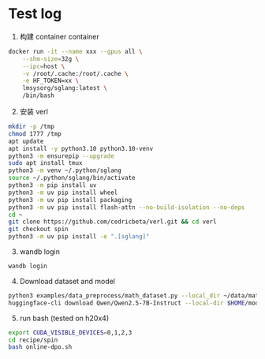 # Test log

1. 构建 container container

```bash
docker run -it --name xxx --gpus all \
    --shm-size=32g \
    --ipc=host \
    -v /root/.cache:/root/.cache \
    -e HF_TOKEN=xx \
    lmsysorg/sglang:latest \
    /bin/bash
```

2. 安装 verl

```bash
mkdir -p /tmp
chmod 1777 /tmp
apt update
apt install -y python3.10 python3.10-venv
python3 -m ensurepip --upgrade
sudo apt install tmux
python3 -m venv ~/.python/sglang
source ~/.python/sglang/bin/activate
python3 -m pip install uv
python3 -m uv pip install wheel
python3 -m uv pip install packaging
python3 -m uv pip install flash-attn --no-build-isolation --no-deps
cd ~
git clone https://github.com/cedricbeta/verl.git && cd verl
git checkout spin
python3 -m uv pip install -e ".[sglang]"
```

3. wandb login

```bash
wandb login
```

4. Download dataset and model

```bash
python3 examples/data_preprocess/math_dataset.py --local_dir ~/data/math
huggingface-cli download Qwen/Qwen2.5-7B-Instruct --local-dir $HOME/models/Qwen2.5-7B-Instruct
```

5. run bash (tested on h20x4)

```bash
export CUDA_VISIBLE_DEVICES=0,1,2,3
cd recipe/spin
bash online-dpo.sh
```

